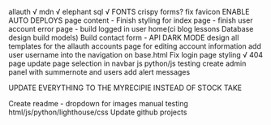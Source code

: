 allauth √
mdn √
elephant sql √
FONTS
crispy forms?
fix favicon
ENABLE AUTO DEPLOYS
page content - Finish styling for index page - finish user account error page - build logged in user home(ci blog lessons Database design 
build models)
Build contact form - API
DARK MODE
design all templates for the allauth
accounts page for editing account information
add user username into the navigation on base.html
Fix login page styling √
404 page 
update page selection in navbar js
python/js testing
create admin panel with summernote and users
add alert messages 

UPDATE EVERYTHING TO THE MYRECIPIE INSTEAD OF STOCK TAKE

Create readme - dropdown for images
manual testing html/js/python/lighthouse/css
Update github projects 